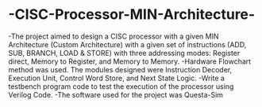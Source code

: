 # -CISC-Processor-MIN-Architecture-
-The project aimed to design a CISC processor with a given MIN Architecture (Custom Architecture) with a given set of instructions (ADD,
SUB, BRANCH, LOAD & STORE) with three addressing modes: Register direct, Memory to Register, and Memory to Memory.
-Hardware Flowchart method was used. The modules designed were Instruction Decoder, Execution Unit, Control Word Store, and Next
State Logic.
-Write a testbench program code to test the execution of the processor using Verilog Code.
-The software used for the project was Questa-Sim
